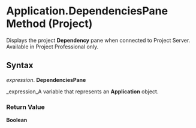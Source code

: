 
# Application.DependenciesPane Method (Project)

Displays the project  **Dependency** pane when connected to Project Server. Available in Project Professional only.


## Syntax

 _expression_. **DependenciesPane**

 _expression_A variable that represents an  **Application** object.


### Return Value

 **Boolean**

